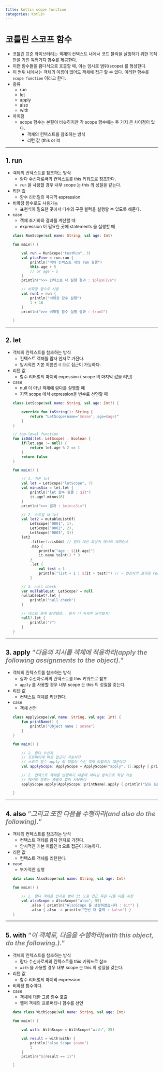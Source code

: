 ```yaml
---
title: kotlin scope function
categories: Kotlin
---
```


# 코틀린 스코프 함수
- 코틀린 표준 라이브러리는 객체의 컨텍스트 내에서 코드 블럭을 실행하기 위한 목적만을 가진 여러가지 함수를 제공한다.
- 이런 함수들을 람다식으로 호출할 때, 이는 임시로 범위(scope) 를 형성한다.
- 이 범위 내에서는 객체의 이름이 없어도 객체에 접근 할 수 있다. 이러한 함수를 `scope function` 이라고 한다.
- 종류
    - run
    - let
    - apply
    - also
    - with
- 차이점
    - scope 함수는 본질이 비슷하지만 각 scope 함수에는 두 가지 큰 차이점이 있다.
        - 객체의 컨텍스트를 참조하는 방식
        - 리턴 값 (this or it)  
---
## 1. <b>run</b>
- 객체의 컨텍스트를 참조하는 방식
    - 람다 수신자로써의 컨텍스트를 this 키워드로 참조한다.
    - `run` 을 사용할 경우 내부 scope 는 this 의 성질을 같는다.
- 리턴 값
    - 함수 리터럴의 마지막 expression
- 비확장 함수로도 사용가능
    - 표현식이 필요한 곳에서 다수의 구문 블럭을 실행할 수 있도록 해준다.
- case
    - 객체 초기화와 결과를 계산할 때
    - expression 이 필요한 곳에 statements 을 실행할 때  
    ```kotlin
    class RunScope(val name: String, val age: Int)

    fun main() {

        val run = RunScope("testRun", 3)
        val plusFive = run.run {
            println("객체 컨텍스트 내의 run 실행")
            this.age + 5
            // or age + 5
        }
        println(">>> 컨텍스트 내 실행 결과 : $plusFive")

        // 비확장 함수로 사용
        val run1 = run {
            println("비확장 함수 실행")
            1 + 10
        }
        println(">>> 비확장 함수 실행 결과 : $run1")

    }
    ```  
---
## 2. <b>let</b>
- 객체의 컨텍스트를 참조하는 방식
    - 컨텍스트 객체를 람자 인자로 가진다.
    - 암시적인 기본 이름인 it 으로 접근이 가능하다.
- 리턴 값
    - 함수 리터럴의 마지막 expession ( scope 의 마지막 값을 리턴)
- case
    - null 이 아닌 객체에 람다를 실행할 때
    - 지역 scope 에서 expression을 변수로 선언할 때  
    ```kotlin
    class LetScope(val name: String, val age: Int?) {

        override fun toString(): String {
            return "LetScope(name='$name', age=$age)"
        }
    }

    // top-level function
    fun isOdd(let: LetScope) : Boolean {
        if(let.age != null) {
            return let.age % 2 == 1
        }
        return false
    }

    fun main() {

        // 1. 기본 let
        val let = LetScope("letScope", 7)
        val minusSix = let.let {
            println("let 함수 실행 : $it")
            it.age?.minus(6)
        }
        println(">>> 결과 : $minusSix")

        // 2. 스트림 내 let
        val let2 = mutableListOf(
            LetScope("0001", 1),
            LetScope("0002", 2),
            LetScope("0003", 3))
        let2
            .filter(::isOdd) // 람다 대신 최상위 메서드 레퍼런스
            .map {
                println("age : ${it.age}")
                it.name.toInt() * 3
            }
            .let {
                val test = 1
                println("list + 1 : ${it + test}") // + 연산자의 결과로 read-only collection 이 생성된다.
            }

        // 3. null check
        var nullableLet: LetScope? = null
        nullableLet?.let {
            println("null check")
        }

        // 테스트 중에 발견했음.. 뭔지 더 자세히 알아보자!
        null?.let {
            println("?")
        }
    }
    ```  
---
## 3. <b>apply</b> <span style="color:gray">*"다음의 지시를 객체에 적용하라(apply the following assignments to the object)."*</spam>
- 객체의 컨텍스트를 참조하는 방식
    - 람자 수신자로써의 컨텍스트를 this 키워드로 참조
    - `apply` 를 사용할 경우 내부 scope 는 this 의 성질을 갖는다.
- 리턴 값
    - 컨텍스트 객체를 리턴한다.
- case
    - 객체 선언  
    ```kotlin
    class ApplyScope(val name: String, val age: Int) {
        fun printName() {
            println("Object name : $name")
        }
    }

    fun main() {

        // 1. 람다 수신자
        // 프로퍼티에 바로 접근이 가능하다
        // 스코프 함수 apply 의 타입이 수신 객체 타입이기 때문이다
        val applyScope: ApplyScope = ApplyScope("apply", 1).apply { println("age: $age")}

        // 2. 컨텍스트 객체를 반환하기 때문에 체이닝 방식으로 작성 가능
        // 메서드 참조는 중괄호 없이 사용한다
        applyScope.apply(ApplyScope::printName).apply { println("모든 프로퍼티를 출력했어요!") }

    }
    ```  
---
## 4. <b>also</b> <span style="color:gray">*"그리고 또한 다음을 수행하라(and also do the following)."*</style>
- 객체의 컨텍스트를 참조하는 방식
    - 컨텍스트 객테를 람자 인자로 가진다.
    - 암시적인 기본 이름인 it 으로 접근이 가능하다.
- 리턴 값
    - 컨텍스트 객체를 리턴한다.
- case
    - 부가적인 실행  
    ```kotlin
    data class AlsoScope(val name: String, val age: Int)

    fun main() {

        // 1. 람다 객체를 인자로 받아 it 으로 접근 혹은 다른 이름 지정
        val alsoScope = AlsoScope("also", 55)
            .also { println("AlsoScope 를 생성하였습니다 : $it") }
            .also { also -> println("한번 더 출력 : $also") }
    }
    ```
---
## 5. <b>with</b> <span style="color:gray">*"이 객체로, 다음을 수행하라(with this object, do the following.)."*</style>
- 객체의 컨텍스트를 참조하는 방식
    - 람다 수신자로써의 컨텍스트를 this 키워드로 참조
    - `with` 을 사용할 경우 내부 scope 는 this 의 성질을 갖는다.
- 리턴 값
    - 함수 리터럴의 마지막 expression
- 비확장 함수이다.
- case
    - 객체에 대한 그룹 함수 호출
    - 헬퍼 객체의 프로퍼티나 함수를 선언  
    ```kotlin
    data class WithScope(val name: String, val age: Int)

    fun main() {

        val with: WithScope = WithScope("with", 25)

        val result = with(with) {
            println("also Scope $name")
            1
        }
        println("${result == 1}")

    }
    ```  